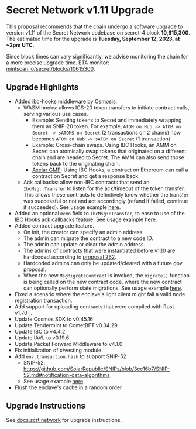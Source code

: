 # Secret Network v1.11 Upgrade

This proposal recommends that the chain undergo a software upgrade to version v1.11 of the Secret Network codebase on secret-4 block **10,615,300**. The estimated time for the upgrade is **Tuesday, September 12, 2023, at ~2pm UTC**.

Since block times can vary significantly, we advise monitoring the chain for a more precise upgrade time. ETA monitor: [mintscan.io/secret/blocks/10615300](https://dev.mintscan.io/secret/blocks/10615300).

## Upgrade Highlights

- Added ibc-hooks middleware by Osmosis.
  - WASM hooks: allows ICS-20 token transfers to initiate contract calls, serving various use cases.
    - Example: Sending tokens to Secret and immediately wrapping them as SNIP-20 token. For example, `ATOM on Hub -> ATOM on Secret -> sATOMS on Secret` (2 transactions on 2 chains) now becomes `ATOM on Hub -> sATOM on Secret` (1 transaction).
    - Example: Cross-chain swaps. Using IBC Hooks, an AMM on Secret can atomically swap tokens that originated on a different chain and are headed to Secret. The AMM can also send those tokens back to the originating chain.
    - [Axelar GMP](https://docs.axelar.dev/dev/general-message-passing/overview): Using IBC Hooks, a contract on Ethereum can call a contract on Secret and get a response back.
  - Ack callbacks: allow non-IBC contracts that send an `IbcMsg::Transfer` to listen for the ack/timeout of the token transfer. This allows these contracts to definitively know whether the transfer was successful or not and act accordingly (refund if failed, continue if succeeded). See usage example [here](https://github.com/scrtlabs/secret.js/blob/4293219/test/ibc-hooks-contract/src/contract.rs#L47-L91).
- Added an optional `memo` field to `IbcMsg::Transfer`, to ease to use of the IBC Hooks ack callbacks feature. See usage example [here](https://github.com/scrtlabs/secret.js/blob/4293219/test/ibc-hooks-contract/src/contract.rs#L60-L63).
- Added contract upgrade feature.
  - On init, the creator can specify an admin address.
  - The admin can migrate the contract to a new code ID.
  - The admin can update or clear the admin address.
  - The admins of contracts that were instantiated before v1.10 are hardcoded according to [proposal 262](https://github.com/scrtlabs/SecretNetwork/blob/ab1852727/docs/proposals/hardcode-admins-on-v1.10.md).
  - Hardcoded admins can only be updated/cleared with a future gov proposal.
  - When the new `MsgMigrateContract` is invoked, the `migrate()` function is being called on the new contract code, where the new contract can optionally perform state migrations. See usage example [here](https://github.com/scrtlabs/SecretNetwork/blob/139a0eb18/cosmwasm/contracts/v1/compute-tests/migration/contract-v2/src/contract.rs#L37-L43).
- Fixed a scenario where the enclave's light client might fail a valid node registration transaction.
- Add support for uploading contracts that were compiled with Rust v1.70+.
- Update Cosmos SDK to v0.45.16
- Update Tendermint to CometBFT v0.34.29
- Update IBC to v4.4.2
- Update IAVL to v0.19.6
- Update Packet Forward Middleware to v4.1.0
- Fix initialization of x/vesting module
- Add `env.transaction.hash` to support SNIP-52
  - SNIP-52: https://github.com/SolarRepublic/SNIPs/blob/3cc16b7/SNIP-52.md#notification-data-algorithms
  - See usage example [here](https://github.com/scrtlabs/SecretNetwork/blob/4f21d5794/cosmwasm/contracts/v1/compute-tests/test-compute-contract-v2/src/contract.rs#L1398-L1400).
- Flush the enclave's cache in a random order

## Upgrade Instructions

See [docs.scrt.network](https://docs.scrt.network/secret-network-documentation/infrastructure/upgrade-instructions/v1.11) for upgrade instructions.
